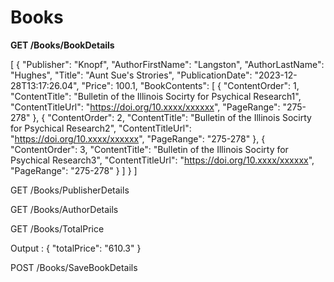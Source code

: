 # Books

**GET
/Books/BookDetails**

[
    {
        "Publisher": "Knopf",
        "AuthorFirstName": "Langston",
        "AuthorLastName": "Hughes",
        "Title": "Aunt Sue's Strories",
        "PublicationDate": "2023-12-28T13:17:26.04",
        "Price": 100.1,
        "BookContents": [
            {
                "ContentOrder": 1,
                "ContentTitle": "Bulletin of the Illinois Socirty for Psychical Research1",
                "ContentTitleUrl": "https://doi.org/10.xxxx/xxxxxx",
                "PageRange": "275-278"
            },
            {
                "ContentOrder": 2,
                "ContentTitle": "Bulletin of the Illinois Socirty for Psychical Research2",
                "ContentTitleUrl": "https://doi.org/10.xxxx/xxxxxx",
                "PageRange": "275-278"
            },
            {
                "ContentOrder": 3,
                "ContentTitle": "Bulletin of the Illinois Socirty for Psychical Research3",
                "ContentTitleUrl": "https://doi.org/10.xxxx/xxxxxx",
                "PageRange": "275-278"
            }
        ]
    }
]

GET
/Books/PublisherDetails

GET
/Books/AuthorDetails

GET
/Books/TotalPrice

Output : 
{
  "totalPrice": "610.3"
}

POST
/Books/SaveBookDetails
